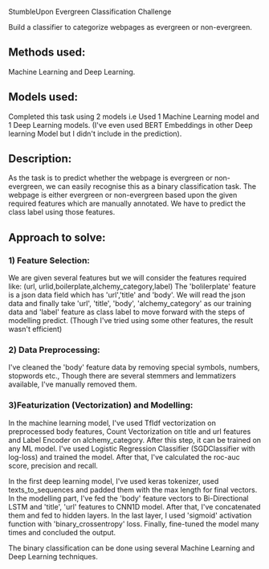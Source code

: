StumbleUpon Evergreen Classification Challenge

Build a classifier to categorize webpages as evergreen or non-evergreen.

<h2>Methods used:</h2>  Machine Learning and Deep Learning.

<h2>Models used:</h2>  Completed this task using 2 models i.e Used 1 Machine Learning model and 1 Deep Learning models.
(I've even used BERT Embeddings in other Deep learning Model but I didn't include in the prediction).

<h2>Description:</h2>

As the task is to predict whether the webpage is evergreen or non-evergreen, we can easily recognise this
as a binary classification task. The webpage is either evergreen or non-evergreen based upon the given
required features which are manually annotated. We have to predict the class label using those features.

<h2>Approach to solve:</h2>

<h3>1) Feature Selection:</h3>
We are given several features but we will consider the features required like: 
(url, urlid,boilerplate,alchemy_category,label)
The 'bolilerplate' feature is a json data field which has 'url','title' and 'body'. We will read the json
data and finally take 'url', 'title', 'body', 'alchemy_category' as our training data and 'label' feature
as class label to move forward with the steps of modelling predict. 
(Though I've tried using some other features, the result wasn't efficient)

<h3>2) Data Preprocessing:</h3>
I've cleaned the 'body' feature data by removing special symbols, numbers, stopwords etc., Though there
are several stemmers and lemmatizers available, I've manually removed them. 

<h3>3)Featurization (Vectorization) and Modelling:</h3>

In the machine learning model, I've used TfIdf vectorization on preprocessed body features, 
Count Vectorization on title and url features and Label Encoder on alchemy_category. After this step,
it can be trained on any ML model. I've used Logistic Regression Classifier (SGDClassifier with 
log-loss) and trained the model. After that, I've calculated the roc-auc score, precision and recall.

In the first deep learning model, I've used keras tokenizer, used texts_to_sequences and padded them with
the max length for final vectors. In the modelling part, I've fed the 'body' feature vectors to 
Bi-Directional LSTM and 'title', 'url' features to CNN1D model. After that, I've concatenated them and
fed to hidden layers. In the last layer, I used 'sigmoid' activation function with 'binary_crossentropy'
loss. Finally, fine-tuned the model many times and concluded the output.
 


The binary classification can be done using several Machine Learning and Deep Learning techniques.
